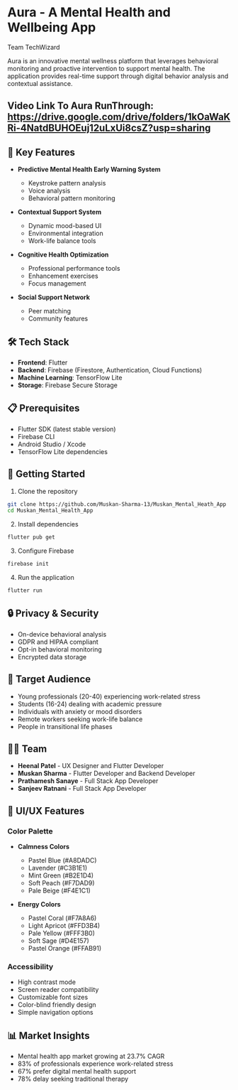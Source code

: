 # Aura - A Mental Health and Wellbeing App
Team TechWizard

Aura is an innovative mental wellness platform that leverages behavioral monitoring and proactive intervention to support mental health. The application provides real-time support through digital behavior analysis and contextual assistance.

## Video Link To Aura RunThrough: https://drive.google.com/drive/folders/1kOaWaKRi-4NatdBUHOEuj12uLxUi8csZ?usp=sharing
## 🌟 Key Features

- **Predictive Mental Health Early Warning System**
  - Keystroke pattern analysis
  - Voice analysis
  - Behavioral pattern monitoring

- **Contextual Support System**
  - Dynamic mood-based UI
  - Environmental integration
  - Work-life balance tools

- **Cognitive Health Optimization**
  - Professional performance tools
  - Enhancement exercises
  - Focus management

- **Social Support Network**
  - Peer matching
  - Community features

## 🛠️ Tech Stack

- **Frontend**: Flutter
- **Backend**: Firebase (Firestore, Authentication, Cloud Functions)
- **Machine Learning**: TensorFlow Lite
- **Storage**: Firebase Secure Storage

## 📋 Prerequisites

- Flutter SDK (latest stable version)
- Firebase CLI
- Android Studio / Xcode
- TensorFlow Lite dependencies

## 🚀 Getting Started

1. Clone the repository
```bash
git clone https://github.com/Muskan-Sharma-13/Muskan_Mental_Heath_App
cd Muskan_Mental_Health_App
```

2. Install dependencies
```bash
flutter pub get
```

3. Configure Firebase
```bash
firebase init
```

4. Run the application
```bash
flutter run
```

## 🔒 Privacy & Security

- On-device behavioral analysis
- GDPR and HIPAA compliant
- Opt-in behavioral monitoring
- Encrypted data storage

## 👥 Target Audience

- Young professionals (20-40) experiencing work-related stress
- Students (16-24) dealing with academic pressure
- Individuals with anxiety or mood disorders
- Remote workers seeking work-life balance
- People in transitional life phases

## 👨‍💻 Team

- **Heenal Patel** - UX Designer and Flutter Developer
- **Muskan Sharma** - Flutter Developer and Backend Developer
- **Prathamesh Sanaye** - Full Stack App Developer
- **Sanjeev Ratnani** - Full Stack App Developer

## 🎨 UI/UX Features

### Color Palette

- **Calmness Colors**
  - Pastel Blue (#A8DADC)
  - Lavender (#C3B1E1)
  - Mint Green (#B2E1D4)
  - Soft Peach (#F7DAD9)
  - Pale Beige (#F4E1C1)

- **Energy Colors**
  - Pastel Coral (#F7A8A6)
  - Light Apricot (#FFD3B4)
  - Pale Yellow (#FFF3B0)
  - Soft Sage (#D4E157)
  - Pastel Orange (#FFAB91)

### Accessibility

- High contrast mode
- Screen reader compatibility
- Customizable font sizes
- Color-blind friendly design
- Simple navigation options

## 📊 Market Insights

- Mental health app market growing at 23.7% CAGR
- 83% of professionals experience work-related stress
- 67% prefer digital mental health support
- 78% delay seeking traditional therapy


